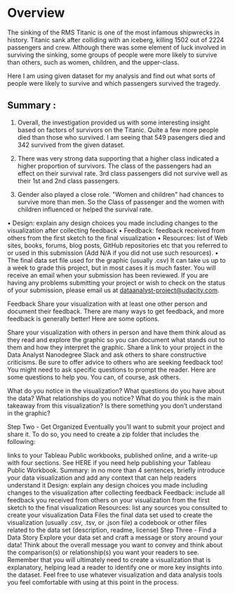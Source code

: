 


# Overview
The sinking of the RMS Titanic is one of the most infamous shipwrecks in history. Titanic sank after colliding with an iceberg,
killing 1502 out of 2224 passengers and crew. Although there was some element of luck involved in surviving the sinking, some groups of
people were more likely to survive than others, such as women, children, and the upper-class.

Here I am using given dataset for my analysis and find out what sorts of people were likely to survive and which passengers survived
the tragedy.

## Summary :
1.	Overall, the investigation provided us with some interesting insight based on factors of survivors on the Titanic. 
Quite a few more people died than those who survived. I am seeing that 549 pasengers died and 342 survived from the given dataset.

2.	There was very strong data supporting that a higher class indicated a higher proportion of survivors. The class of the passengers
had an effect on their survival rate. 3rd class passengers did not survive well as their 1st and 2nd class passengers.

3.	Gender also played a close role. "Women and children" had chances to survive more than men. So the Class of passenger and the women
with children influenced or helped the survival rate.

•	Design: explain any design choices you made including changes to the visualization after collecting feedback
•	Feedback: feedback received from others from the first sketch to the final visualization
•	Resources: list of Web sites, books, forums, blog posts, GitHub repositories etc that you referred to or used in this submission (Add N/A if you did not use such resources).
•	The final data set file used for the graphic (usually .csv)
It can take us up to a week to grade this project, but in most cases it is much faster. You will receive an email when your submission has been reviewed.
If you are having any problems submitting your project or wish to check on the status of your submission, please email us at dataanalyst-project@udacity.com.


Feedback
Share your visualization with at least one other person and document their feedback. There are many ways to get feedback, and more
feedback is generally better! Here are some options.

Share your visualization with others in person and have them think aloud as they read and explore the graphic so you can document
what stands out to them and how they interpret the graphic.
Share a link to your project in the Data Analyst Nanodegree Slack and ask others to share constructive criticisms. Be sure to offer
advice to others who are seeking feedback too!
You might need to ask specific questions to prompt the reader. Here are some questions to help you. You can, of course, ask others.

What do you notice in the visualization?
What questions do you have about the data?
What relationships do you notice?
What do you think is the main takeaway from this visualization?
Is there something you don’t understand in the graphic?


Step Two - Get Organized
Eventually you’ll want to submit your project and share it. To do so, you need to create a zip folder that includes the following:

links to your Tableau Public workbooks, published online, and a write-up with four sections. See HERE if you need help publishing your Tableau Public Workbook.
Summary: in no more than 4 sentences, briefly introduce your data visualization and add any context that can help readers understand it
Design: explain any design choices you made including changes to the visualization after collecting feedback
Feedback: include all feedback you received from others on your visualization from the first sketch to the final visualization
Resources: list any sources you consulted to create your visualization
Data Files
the final data set used to create the visualization (usually .csv, .tsv, or .json file)
a codebook or other files related to the data set (description, readme, license)
Step Three - Find a Data Story
Explore your data set and craft a message or story around your data! Think about the overall message you want to convey and think about the comparison(s) or relationship(s) you want your readers to see. Remember that you will ultimately need to create a visualization that is explanatory, helping lead a reader to identify one or more key insights into the dataset. Feel free to use whatever visualization and data analysis tools you feel comfortable with using at this point in the process.
